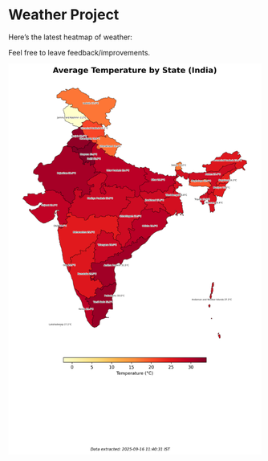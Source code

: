 # Weather Project

Here’s the latest heatmap of weather:

Feel free to leave feedback/improvements.

![India Heatmap](docs/assets/india_heatmap.png?v=C8FF59)
